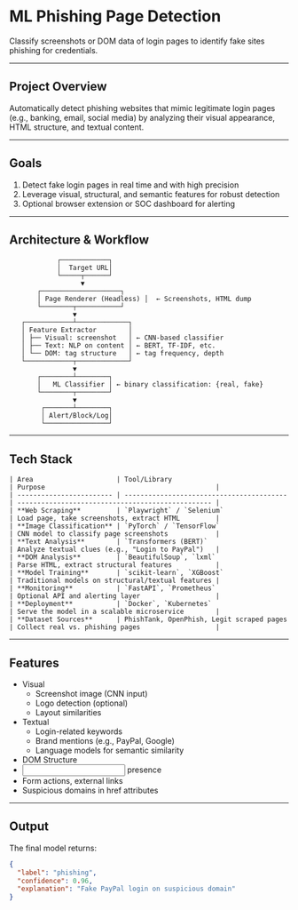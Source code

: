 # ML Phishing Page Detection
Classify screenshots or DOM data of login pages to identify fake sites phishing for credentials.

---

## Project Overview
Automatically detect phishing websites that mimic legitimate login pages (e.g., banking, email, social media) by analyzing their visual appearance, HTML structure, and textual content.

---

## Goals
1. Detect fake login pages in real time and with high precision
2. Leverage visual, structural, and semantic features for robust detection
3. Optional browser extension or SOC dashboard for alerting

---

## Architecture & Workflow
```plaintext
            ┌────────────┐
            │  Target URL│
            └─────┬──────┘
                  ▼
       ┌────────────────────┐
       │ Page Renderer (Headless) │  ← Screenshots, HTML dump
       └────────┬───────────┘
                ▼
   ┌────────────┴─────────────┐
   │ Feature Extractor        │
   │ ├── Visual: screenshot   │ ← CNN-based classifier
   │ ├── Text: NLP on content │ ← BERT, TF-IDF, etc.
   │ └── DOM: tag structure   │ ← tag frequency, depth
   └────────────┬─────────────┘
                ▼
       ┌────────┴────────┐
       │   ML Classifier │ ← binary classification: {real, fake}
       └────────┬────────┘
                ▼
        ┌───────┴────────┐
        │ Alert/Block/Log│
        └────────────────┘
```

---

## Tech Stack
```plaintext
| Area                     | Tool/Library                              | Purpose                                           |
| ------------------------ | ----------------------------------------- | ------------------------------------------------- |
| **Web Scraping**         | `Playwright` / `Selenium`                 | Load page, take screenshots, extract HTML         |
| **Image Classification** | `PyTorch` / `TensorFlow`                  | CNN model to classify page screenshots            |
| **Text Analysis**        | `Transformers (BERT)`                     | Analyze textual clues (e.g., "Login to PayPal")   |
| **DOM Analysis**         | `BeautifulSoup`, `lxml`                   | Parse HTML, extract structural features           |
| **Model Training**       | `scikit-learn`, `XGBoost`                 | Traditional models on structural/textual features |
| **Monitoring**           | `FastAPI`, `Prometheus`                   | Optional API and alerting layer                   |
| **Deployment**           | `Docker`, `Kubernetes`                    | Serve the model in a scalable microservice        |
| **Dataset Sources**      | PhishTank, OpenPhish, Legit scraped pages | Collect real vs. phishing pages                   |
```

---

## Features 
- Visual
  - Screenshot image (CNN input)
  - Logo detection (optional)
  - Layout similarities
- Textual
  - Login-related keywords
  - Brand mentions (e.g., PayPal, Google)
  - Language models for semantic similarity
- DOM Structure
-   <input type=password> presence
-   Form actions, external links
-   Suspicious domains in href attributes

---

## Output
The final model returns:
```json
{
  "label": "phishing",
  "confidence": 0.96,
  "explanation": "Fake PayPal login on suspicious domain"
}

```
